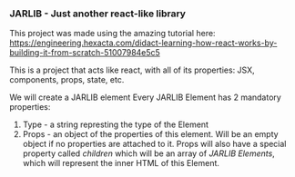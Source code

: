 ### JARLIB - Just another react-like library

This project was made using the amazing tutorial here: 
https://engineering.hexacta.com/didact-learning-how-react-works-by-building-it-from-scratch-51007984e5c5

This is a project that acts like react, with all of its properties: JSX, components, props, state, etc.

We will create a JARLIB element
Every JARLIB Element has 2 mandatory properties:
1. Type - a string represting the type of the Element
2. Props - an object of the properties of this element. Will be an empty object if no properties are attached to it. 
Props will also have a special property called _children_ which will be an array of *JARLIB Elements*, which will represent the inner HTML of this Element.

